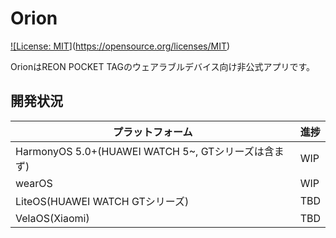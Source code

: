 # Orion



[!\[License: MIT](https://img.shields.io/badge/License-MIT-brightgreen.svg)](https://opensource.org/licenses/MIT)



OrionはREON POCKET TAGのウェアラブルデバイス向け非公式アプリです。



## 開発状況

| プラットフォーム | 進捗 |
| ---- | ---- |
| HarmonyOS 5.0+(HUAWEI WATCH 5~, GTシリーズは含まず) | WIP |
| wearOS | WIP |
| LiteOS(HUAWEI WATCH GTシリーズ) | TBD |
| VelaOS(Xiaomi) | TBD |


